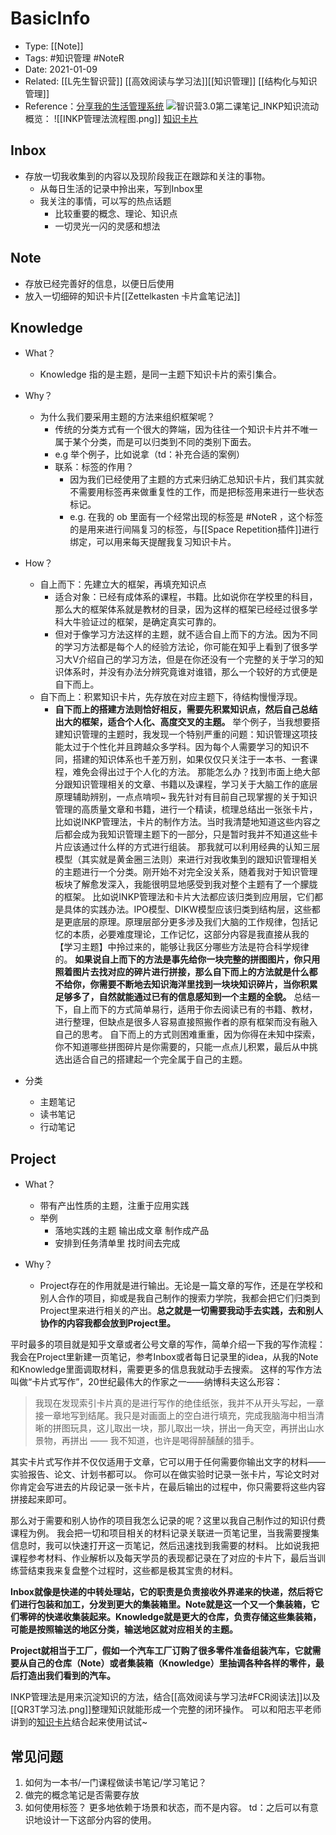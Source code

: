 # BasicInfo
-  Type: [[Note]]
- Tags: #知识管理  #NoteR  
- Date: 2021-01-09 
- Related:  [[L先生智识营]] [[高效阅读与学习法]][[知识管理]]  [[结构化与知识管理]] 
- Reference：[分享我的生活管理系统](https://mp.weixin.qq.com/s/iR9UrlKZU81NFqKqkE6qTw)
![智识营3.0第二课笔记_INKP知识流动](https://image-upload-1307521651.cos.ap-nanjing.myqcloud.com/picture_upload/20220103201631.png)
概览：
![[INKP管理法流程图.png]]
[知识卡片](post/实践篇/知识卡片.md)
## Inbox
- 存放一切我收集到的内容以及现阶段我正在跟踪和关注的事物。
	- 从每日生活的记录中拎出来，写到Inbox里
	- 我关注的事情，可以写的热点话题
		- 比较重要的概念、理论、知识点
		- 一切灵光一闪的灵感和想法

## Note
- 存放已经完善好的信息，以便日后使用
- 放入一切细碎的知识卡片[[Zettelkasten 卡片盒笔记法]]
## Knowledge
- What？
	- Knowledge 指的是主题，是同一主题下知识卡片的索引集合。 
- Why？
	- 为什么我们要采用主题的方法来组织框架呢？
		- 传统的分类方式有一个很大的弊端，因为往往一个知识卡片并不唯一属于某个分类，而是可以归类到不同的类别下面去。 
		- e.g 举个例子，比如说拿（td：补充合适的案例）
		- 联系：标签的作用？
			- 因为我们已经使用了主题的方式来归纳汇总知识卡片，我们其实就不需要用标签再来做重复性的工作，而是把标签用来进行一些状态标记。 
			- e.g. 在我的 ob 里面有一个经常出现的标签是 #NoteR ，这个标签的是用来进行间隔复习的标签，与[[Space Repetition插件]]进行绑定，可以用来每天提醒我复习知识卡片。 
- How？
	- 自上而下：先建立大的框架，再填充知识点
		- 适合对象：已经有成体系的课程，书籍。比如说你在学校里的科目，那么大的框架体系就是教材的目录，因为这样的框架已经经过很多学科大牛验证过的框架，是确定真实可靠的。
		- 但对于像学习方法这样的主题，就不适合自上而下的方法。因为不同的学习方法都是每个人的经验方法论，你可能在知乎上看到了很多学习大V介绍自己的学习方法，但是在你还没有一个完整的关于学习的知识体系时，并没有办法分辨究竟谁对谁错，那么一个较好的方式便是自下而上。
	- 自下而上：积累知识卡片，先存放在对应主题下，待结构慢慢浮现。 
		- **自下而上的搭建方法则恰好相反，需要先积累知识点，然后自己总结出大的框架，适合个人化、高度交叉的主题。**
举个例子，当我想要搭建知识管理的主题时，我发现一个特别严重的问题：知识管理这项技能太过于个性化并且跨越众多学科。因为每个人需要学习的知识不同，搭建的知识体系也千差万别，如果仅仅只关注于一本书、一套课程，难免会得出过于个人化的方法。
那能怎么办？找到市面上绝大部分跟知识管理相关的文章、书籍以及课程，学习关于大脑工作的底层原理辅助辨别，一点点啃呗~
我先针对有目前自己现掌握的关于知识管理的高质量文章和书籍，进行一个精读，梳理总结出一张张卡片，比如说INKP管理法，卡片的制作方法。当时我清楚地知道这些内容之后都会成为我知识管理主题下的一部分，只是暂时我并不知道这些卡片应该通过什么样的方式进行组装。
那我就可以利用经典的认知三层模型（其实就是黄金圈三法则）来进行对我收集到的跟知识管理相关的主题进行一个分类。刚开始不对完全没关系，随着我对于知识管理板块了解愈发深入，我能很明显地感受到我对整个主题有了一个朦胧的框架。
比如说INKP管理法和卡片大法都应该归类到应用层，它们都是具体的实践办法。IPO模型、DIKW模型应该归类到结构层，这些都是更底层的原理。原理层部分更多涉及我们大脑的工作规律，包括记忆的本质，必要难度理论，工作记忆，这部分内容是我直接从我的【学习主题】中拎过来的，能够让我区分哪些方法是符合科学规律的。
**如果说自上而下的方法是事先给你一块完整的拼图图片，你只用照着图片去找对应的碎片进行拼接，那么自下而上的方法就是什么都不给你，你需要不断地去知识海洋里找到一块块知识碎片，当你积累足够多了，自然就能通过已有的信息感知到一个主题的全貌。**
总结一下，自上而下的方式简单易行，适用于你去阅读已有的书籍、教材，进行整理，但缺点是很多人容易直接照搬作者的原有框架而没有融入自己的思考。
自下而上的方式则困难重重，因为你得在未知中探索，你不知道哪些拼图碎片是你需要的，只能一点点儿积累，最后从中挑选出适合自己的搭建起一个完全属于自己的主题。

- 分类
	- 主题笔记
	- 读书笔记
	- 行动笔记

## Project
- What？
	- 带有产出性质的主题，注重于应用实践
	- 举例
		- 落地实践的主题 输出成文章 制作成产品
		- 安排到任务清单里 找时间去完成

- Why？
	- Project存在的作用就是进行输出。无论是一篇文章的写作，还是在学校和别人合作的项目，抑或是我自己制作的搜索力学院，我都会把它们归类到Project里来进行相关的产出。**总之就是一切需要我动手去实践，去和别人协作的内容我都会放到Project里。**


平时最多的项目就是知乎文章或者公号文章的写作，简单介绍一下我的写作流程：
我会在Project里新建一页笔记，参考Inbox或者每日记录里的idea，从我的Note和Knowledge里面调取材料，需要更多的信息我就动手去搜索。
这样的写作方法叫做“卡片式写作”，20世纪最伟大的作家之一——纳博科夫这么形容：
> 我现在发现索引卡片真的是进行写作的绝佳纸张，我并不从开头写起，一章接一章地写到结尾。我只是对画面上的空白进行填充，完成我脑海中相当清晰的拼图玩具，这儿取出一块，那儿取出一块，拼出一角天空，再拼出山水景物，再拼出 —— 我不知道，也许是喝得醉醺醺的猎手。

其实卡片式写作并不仅仅适用于文章，它可以用于任何需要你输出文字的材料——实验报告、论文、计划书都可以。
你可以在做实验时记录一张卡片，写论文时对你肯定会写进去的片段记录一张卡片，在最后输出的过程中，你只需要将这些内容拼接起来即可。

那么对于需要和别人协作的项目我怎么记录的呢？这里以我自己制作过的知识付费课程为例。
我会把一切和项目相关的材料记录关联进一页笔记里，当我需要搜集信息时，我可以快速打开这一页笔记，然后迅速找到我需要的材料。
比如说我把课程参考材料、作业解析以及每天学员的表现都记录在了对应的卡片下，最后当训练营结束我来复盘整个过程时，这些都是极其宝贵的材料。

**Inbox就像是快递的中转处理站，它的职责是负责接收外界递来的快递，然后将它们进行包装和加工，分发到更大的集装箱里。Note就是这一个又一个集装箱，它们零碎的快递收集装起来。Knowledge就是更大的仓库，负责存储这些集装箱，可能是按照输送的地区分类，输送地区就对应相关的主题。**

**Project就相当于工厂，假如一个汽车工厂订购了很多零件准备组装汽车，它就需要从自己的仓库（Note）或者集装箱（Knowledge）里抽调各种各样的零件，最后打造出我们看到的汽车。**

INKP管理法是用来沉淀知识的方法，结合[[高效阅读与学习法#FCR阅读法]]以及[[QR3T学习法.png]]整理知识就能形成一个完整的闭环操作。
可以和阳志平老师讲到的[知识卡片](post/实践篇/知识卡片.md)结合起来使用试试~

## 常见问题 

1. 如何为一本书/一门课程做读书笔记/学习笔记？ 
2. 做完的概念笔记是否需要存放 
3. 如何使用标签？ 更多地依赖于场景和状态，而不是内容。 td：之后可以有意识地设计一下这部分内容的使用。